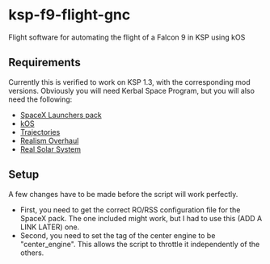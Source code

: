 # ksp-f9-flight-gnc
Flight software for automating the flight of a Falcon 9 in KSP using kOS

## Requirements
Currently this is verified to work on KSP 1.3, with the corresponding mod versions.
Obviously you will need Kerbal Space Program, but you will also need the following:
- [SpaceX Launchers pack](https://forum.kerbalspaceprogram.com/index.php?/topic/71323-142-launchers-pack-spacex-pack-v52-released-april-3rd/)
- [kOS](https://ksp-kos.github.io/KOS/)
- [Trajectories](https://forum.kerbalspaceprogram.com/index.php?/topic/162324-131-trajectories-v200-2018-02-15-atmospheric-predictions/)
- [Realism Overhaul](https://forum.kerbalspaceprogram.com/index.php?/topic/155700-131-realism-overhaul-v1210-29-apr-2018/)
- [Real Solar System](https://forum.kerbalspaceprogram.com/index.php?/topic/173396-131-real-solar-system-v131-26-apr-2018/)

## Setup
A few changes have to be made before the script will work perfectly.
- First, you need to get the correct RO/RSS configuration file for the SpaceX pack. The one included might work, but I had to use this (ADD A LINK LATER) one.
- Second, you need to set the tag of the center engine to be "center_engine". This allows the script to throttle it independently of the others.
